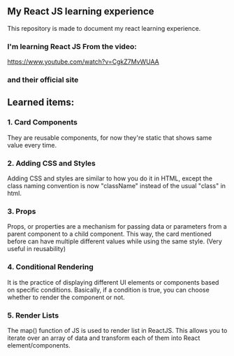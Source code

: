 ## My React JS learning experience
This repository is made to document my react learning experience.
### I'm learning React JS From the video:
https://www.youtube.com/watch?v=CgkZ7MvWUAA
### and their official site


## Learned items:

### 1. Card Components
They are reusable components, for now they're static that shows same value every time.
### 2. Adding CSS and Styles
Adding CSS and styles are similar to how you do it in HTML, except the class naming convention is now "className" instead of the usual "class" in html.
### 3. Props
Props, or properties are a mechanism for passing data or parameters from a parent component to a child component. This way, the card mentioned before can have multiple different values while using the same style. (Very useful in reusability)
### 4. Conditional Rendering
It is the practice of displaying different UI elements or components based on specific conditions. Basically, if a condition is true, you can choose whether to render the component or not.
### 5. Render Lists
The map() function of JS is used to render list in ReactJS.  This allows you to iterate over an array of data and transform each of them into React element/components.